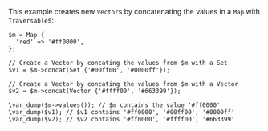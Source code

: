 This example creates new `Vector`s by concatenating the values in a `Map` with `Traversable`s:

```basic-usage.hack
$m = Map {
  'red' => '#ff0000',
};

// Create a Vector by concating the values from $m with a Set
$v1 = $m->concat(Set {'#00ff00', '#0000ff'});

// Create a Vector by concating the values from $m with a Vector
$v2 = $m->concat(Vector {'#ffff00', '#663399'});

\var_dump($m->values()); // $m contains the value '#ff0000'
\var_dump($v1); // $v1 contains '#ff0000', '#00ff00', '#0000ff'
\var_dump($v2); // $v2 contains '#ff0000', '#ffff00', '#663399'
```
